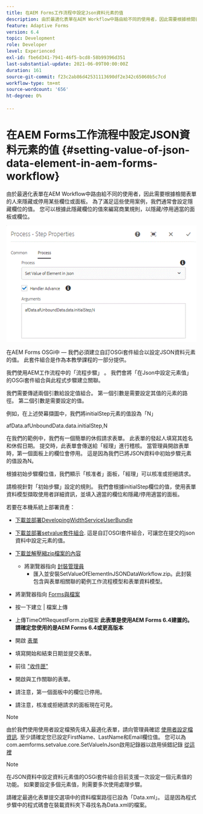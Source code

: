 ```yaml
---
title: 在AEM Forms工作流程中設定Json資料元素的值
description: 由於最適化表單在AEM Workflow中路由給不同的使用者，因此需要根據檢閱表單的人來隱藏或停用某些欄位或面板。 為了滿足這些使用案例，我們通常會設定隱藏欄位的值。 您可以根據此隱藏欄位的值來編寫商業規則，以隱藏/停用適當的面板或欄位。
feature: Adaptive Forms
version: 6.4
topic: Development
role: Developer
level: Experienced
exl-id: fbe6d341-7941-46f5-bcd8-58b99396d351
last-substantial-update: 2021-06-09T00:00:00Z
duration: 161
source-git-commit: f23c2ab86d42531113690df2e342c65060b5c7cd
workflow-type: tm+mt
source-wordcount: '656'
ht-degree: 0%

---
```


# 在AEM Forms工作流程中設定JSON資料元素的值 {#setting-value-of-json-data-element-in-aem-forms-workflow}

由於最適化表單在AEM Workflow中路由給不同的使用者，因此需要根據檢閱表單的人來隱藏或停用某些欄位或面板。 為了滿足這些使用案例，我們通常會設定隱藏欄位的值。 您可以根據此隱藏欄位的值來編寫商業規則，以隱藏/停用適當的面板或欄位。

![在JSON資料中設定元素值](assets/capture-3.gif)

在AEM Forms OSGi中 — 我們必須建立自訂OSGi套件組合以設定JSON資料元素的值。 此套件組合是作為本教學課程的一部分提供。

我們使用AEM工作流程中的「流程步驟」 。 我們會將「在Json中設定元素值」的OSGi套件組合與此程式步驟建立關聯。

我們需要傳遞兩個引數給設定值組合。 第一個引數是需要設定其值的元素的路徑。 第二個引數是需要設定的值。

例如，在上述熒幕擷圖中，我們將initialStep元素的值設為「N」

afData.afUnboundData.data.initialStep,N

在我們的範例中，我們有一個簡單的休假請求表單。 此表單的發起人填寫其姓名和休假日期。 提交時，此表單會傳送給「經理」進行稽核。 當管理員開啟表單時，第一個面板上的欄位會停用。 這是因為我們已將JSON資料中初始步驟元素的值設為N。

根據初始步驟欄位值，我們顯示「核准者」面板，「經理」可以核准或拒絕請求。

請檢視針對「初始步驟」設定的規則。 我們會根據initialStep欄位的值，使用表單資料模型擷取使用者詳細資訊，並填入適當的欄位和隱藏/停用適當的面板。

若要在本機系統上部署資產：

* [下載並部署DevelopingWidthServiceUserBundle](/help/forms/assets/common-osgi-bundles/DevelopingWithServiceUser.jar)

* [下載並部署setvalue套件組合](/help/forms/assets/common-osgi-bundles/SetValueApp.core-1.0-SNAPSHOT.jar). 這是自訂OSGI套件組合，可讓您在提交的json資料中設定元素的值。

* [下載並解壓縮zip檔案的內容](assets/set-value-jsondata.zip)
   * 將瀏覽器指向 [封裝管理員](http://localhost:4502/crx/packmgr/index.jsp)
      * 匯入並安裝SetValueOfElementInJSONDataWorkflow.zip。此封裝包含與表單相關聯的範例工作流程模型和表單資料模型。

* 將瀏覽器指向 [Forms與檔案](http://localhost:4502/aem/forms.html/content/dam/formsanddocuments)
* 按一下建立 | 檔案上傳
* 上傳TimeOffRequestForm.zip檔案
  **此表單是使用AEM Forms 6.4建置的。請確定您使用的是AEM Forms 6.4或更高版本**
* 開啟 [表單](http://localhost:4502/content/dam/formsanddocuments/timeoffrequest/jcr:content?wcmmode=disabled)
* 填寫開始和結束日期並提交表單。
* 前往 [&quot;收件匣&quot;](http://localhost:4502/aem/inbox)
* 開啟與工作關聯的表單。
* 請注意，第一個面板中的欄位已停用。
* 請注意，核准或拒絕請求的面板現在可見。

>[!NOTE]
>
>由於我們使用使用者設定檔預先填入最適化表單，請向管理員確認 [使用者設定檔資訊](http://localhost:4502/security/users.html). 至少請確定您已設定FirstName、LastName和Email欄位值。
>您可以為com.aemforms.setvalue.core.SetValueInJson啟用記錄器以啟用偵錯記錄 [從這裡](http://localhost:4502/system/console/slinglog)

>[!NOTE]
>
>在JSON資料中設定資料元素值的OSGi套件組合目前支援一次設定一個元素值的功能。 如果要設定多個元素值，則需要多次使用處理步驟。
>
>請確定最適化表單提交選項中的資料檔案路徑已設為「Data.xml」。 這是因為程式步驟中的程式碼會在裝載資料夾下尋找名為Data.xml的檔案。

